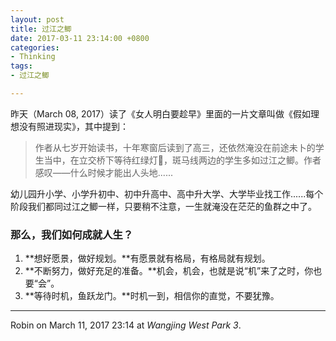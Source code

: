 ```yaml
---
layout: post
title: 过江之鲫
date: 2017-03-11 23:14:00 +0800
categories:
- Thinking
tags:
- 过江之鲫

---
```


昨天（March 08, 2017）读了《女人明白要趁早》里面的一片文章叫做《假如理想没有照进现实》，其中提到：

> 作者从七岁开始读书，十年寒窗后读到了高三，还依然淹没在前途未卜的学生当中，在立交桥下等待红绿灯🚥，斑马线两边的学生多如过江之鲫。作者感叹——什么时候才能出人头地......

幼儿园升小学、小学升初中、初中升高中、高中升大学、大学毕业找工作......每个阶段我们都同过江之鲫一样，只要稍不注意，一生就淹没在茫茫的鱼群之中了。

### 那么，我们如何成就人生？

1. **想好愿景，做好规划。**有愿景就有格局，有格局就有规划。
2. **不断努力，做好充足的准备。**机会，机会，也就是说“机”来了之时，你也要“会”。
3. **等待时机，鱼跃龙门。**时机一到，相信你的直觉，不要犹豫。

----

Robin on March 11, 2017 23:14 at *Wangjing West Park 3*.

